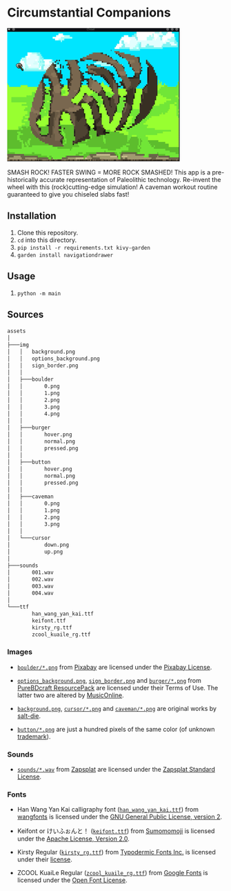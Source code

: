 # Circumstantial Companions

![Chisel Preview](./preview.gif)

SMASH ROCK!  FASTER SWING = MORE ROCK SMASHED! This app is a pre-historically accurate
representation of Paleolithic technology.  Re-invent the wheel with this (rock)cutting-edge
simulation! A caveman workout routine guaranteed to give you chiseled slabs fast!

## Installation

1. Clone this repository.
2. `cd` into this directory.
3. `pip install -r requirements.txt kivy-garden`
4. `garden install navigationdrawer`

## Usage

1. `python -m main`

## Sources

```
assets
│
├───img
│   │   background.png
│   │   options_background.png
│   │   sign_border.png
│   │
│   ├───boulder
│   │       0.png
│   │       1.png
│   │       2.png
│   │       3.png
│   │       4.png
│   │
│   ├───burger
│   │       hover.png
│   │       normal.png
│   │       pressed.png
│   │
│   ├───button
│   │       hover.png
│   │       normal.png
│   │       pressed.png
│   │
│   ├───caveman
│   │       0.png
│   │       1.png
│   │       2.png
│   │       3.png
│   │
│   └───cursor
│           down.png
│           up.png
│
├───sounds
│       001.wav
│       002.wav
│       003.wav
│       004.wav
│
└───ttf
        han_wang_yan_kai.ttf
        keifont.ttf
        kirsty_rg.ttf
        zcool_kuaile_rg.ttf
```

### Images

- [`boulder/*.png`][boulder-dir] from [Pixabay][pixabay-url] are licensed under the [Pixabay License][pixabay-license-url].

- [`options_background.png`][img-dir], [`sign_border.png`][img-dir] and [`burger/*.png`][burger-dir] from [PureBDcraft ResourcePack][bdcraft-url] are licensed under their Terms of Use. The latter two are altered by [MusicOnline][musiconline-github].

- [`background.png`][img-dir], [`cursor/*.png`][cursor-dir] and [`caveman/*.png`][caveman-dir] are original works by [salt-die][salt-die-github].

- [`button/*.png`][button-dir] are just a hundred pixels of the same color (of unknown [trademark][trademark-url]).

[boulder-dir]: ./assets/img/boulder
[pixabay-url]: https://pixabay.com/
[pixabay-license-url]: https://pixabay.com/service/license/

[img-dir]: ./assets/img
[burger-dir]: ./assets/img/burger
[bdcraft-url]: https://bdcraft.net/downloads/purebdcraft-minecraft/
[musiconline-github]: https://github.com/MusicOnline

[cursor-dir]: ./assets/img/cursor
[caveman-dir]: ./assets/img/caveman
[salt-die-github]: https://github.com/salt-die

[button-dir]: ./assets/img/button
[trademark-url]: https://en.wikipedia.org/wiki/Colour_trade_mark

### Sounds

- [`sounds/*.wav`][sounds-dir] from [Zapsplat][zapsplat-url] are licensed under the [Zapsplat Standard License][zapsplat-license-url].

[sounds-dir]: ./assests/sounds
[zapsplat-url]: https://www.zapsplat.com/
[zapsplat-license-url]: https://www.zapsplat.com/license-type/standard-license/

### Fonts

- Han Wang Yan Kai calligraphy font ([`han_wang_yan_kai.ttf`][ttf-dir]) from [wangfonts][wangfonts-url] is licensed under the [GNU General Public License, version 2][gnu-gpl-v2-url].

- Keifont or けいふぉんと！ ([`keifont.ttf`][ttf-dir]) from [Sumomomoji][sumomomoji-url] is licensed under the [Apache License, Version 2.0][apache-v2-url].

- Kirsty Regular ([`kirsty_rg.ttf`][ttf-dir]) from [Typodermic Fonts Inc.][typodermic-url] is licensed under their [license][typodermic-license-url].

- ZCOOL KuaiLe Regular ([`zcool_kuaile_rg.ttf`][ttf-dir]) from [Google Fonts][google-fonts-url] is licensed under the [Open Font License][ofl-url].

[ttf-dir]: ./assets/ttf
[wangfonts-url]: https://code.google.com/archive/p/wangfonts/
[gnu-gpl-v2-url]: http://www.gnu.org/licenses/old-licenses/gpl-2.0.html

[sumomomoji-url]: http://font.sumomo.ne.jp/font_1.html
[apache-v2-url]: https://www.apache.org/licenses/LICENSE-2.0.html

[typodermic-url]: http://typodermicfonts.com/kirsty/
[typodermic-license-url]: http://typodermicfonts.com/license/

[google-fonts-url]: https://fonts.google.com/specimen/ZCOOL+KuaiLe
[ofl-url]: http://scripts.sil.org/cms/scripts/page.php?site_id=nrsi&id=OFL_web
